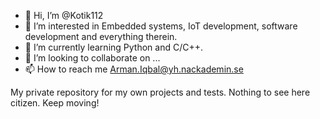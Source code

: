 - 👋 Hi, I’m @Kotik112
- 👀 I’m interested in Embedded systems, IoT development, software development and everything therein.
- 🌱 I’m currently learning Python and C/C++.
- 💞️ I’m looking to collaborate on ...
- 📫 How to reach me Arman.Iqbal@yh.nackademin.se

<!---
Kotik112/Kotik112 is a ✨ special ✨ repository because its `README.md` (this file) appears on your GitHub profile.
You can click the Preview link to take a look at your changes.
--->
My private repository for my own projects and tests.
Nothing to see here citizen. Keep moving!
